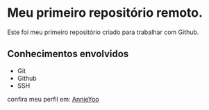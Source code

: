 # Meu primeiro repositório remoto.

Este foi meu primeiro repositório criado para trabalhar com Github.

## Conhecimentos envolvidos

- Git
- Github
- SSH

confira meu perfil em: [AnnieYoo](https://github.com/AnnieYoo)
